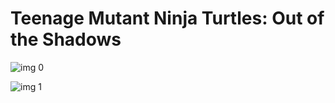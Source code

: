 # Teenage Mutant Ninja Turtles: Out of the Shadows

![img 0](https://i.imgur.com/vMVJ3JI.jpg)

![img 1](https://i.imgur.com/2nWrp1n.png)

